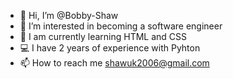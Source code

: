 - 👋 Hi, I’m @Bobby-Shaw
- 👀 I’m interested in becoming a software engineer
- 🌱 I am currently learning HTML and CSS
- 💻 I have 2 years of experience with Pyhton
- 📫 How to reach me shawuk2006@gmail.com

<!---
Bobby-Shaw/Bobby-Shaw is a ✨ special ✨ repository because its `README.md` (this file) appears on your GitHub profile.
You can click the Preview link to take a look at your changes.
--->

